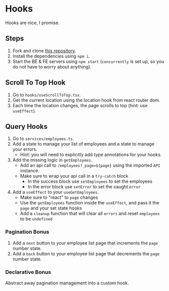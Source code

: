 # Hooks

Hooks are nice, I promise.

## Steps

1. Fork and clone [this repository](https://github.com/JoinCODED/TASK-Masterclass-M11-Hooks).
2. Install the dependencies using `npm i`.
3. Start the BE & FE servers using `npm start` (`concurrently` is set up, so you do not have to worry about anything).

## Scroll To Top Hook

1. Go to `hooks/useScrollToTop.tsx`.
2. Get the current location using the location hook from react router dom.
3. Each time the location changes, the page scrolls to top (hint: use `useEffect`).

## Query Hooks

1. Go to `services/employees.ts`.
2. Add a state to manage your list of employees and a state to manage your errors.
   - Hint: you will need to explicitly add type annotations for your hooks.
3. Add the missing logic in `getEmployees`.
   - Add an api call to `/employees?_page=${page}` using the imported `API` instance.
   - Make sure to wrap your api call in a `try-catch` block
     - In the success block use `setEmployees` to set the employees
     - In the error block use `setError` to set the caught `error`
4. Add a `useEffect` to your `useGetEmployees`.
   - Make sure to "react" to `page` changes
   - Use the `getEmployees` function inside the `useEffect`, and pass it the `page` and your set state hooks
   - Add a `cleanup` function that will clear all `errors` and reset `employees` to be `undefined`

### Pagination Bonus

1. Add a `next` button to your employee list page that increments the `page` number state.
2. Add a `back` button to your employee list page that decrements the `page` number state.

### Declarative Bonus

Abstract away pagination management into a custom hook.
